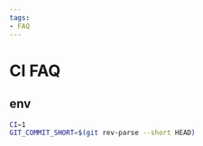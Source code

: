 ```yaml
---
tags:
- FAQ
---
```


# CI FAQ


## env



```bash
CI=1
GIT_COMMIT_SHORT=$(git rev-parse --short HEAD)
```
